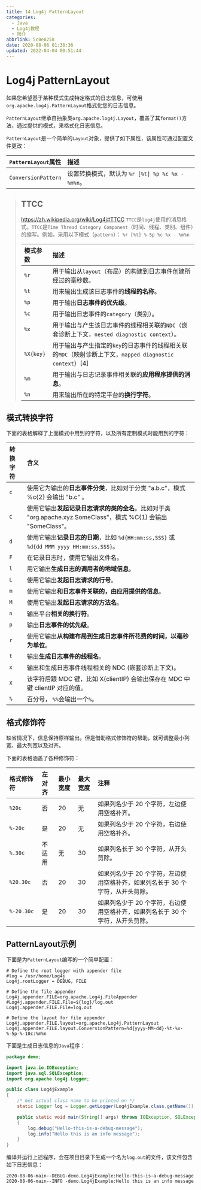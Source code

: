 ```yaml
---
title: 14 Log4j PatternLayout
categories: 
  - Java
  - Log4j教程
  - 简介
abbrlink: 5c0e8258
date: 2020-08-06 01:38:36
updated: 2022-04-04 00:51:44
---
```

# Log4j PatternLayout
如果您希望基于某种模式生成特定格式的日志信息，可使用`org.apache.log4j.PatternLayout`格式化您的日志信息。

`PatternLayout`继承自抽象类`org.apache.log4j.Layout`，覆盖了其`format()`方法，通过提供的模式，来格式化日志信息。

`PatternLayout`是一个简单的`Layout`对象，提供了如下属性，该属性可通过配置文件更改：

|`PatternLayout`属性|描述|
|:---|:---|
|`ConversionPattern`|设置转换模式，默认为 `%r [%t] %p %c %x - %m%n`。|

> ## TTCC
> https://zh.wikipedia.org/wiki/Log4j#TTCC
> `TTCC`是`log4j`使用的消息格式。`TTCC`是`Time Thread Category Component`（时间、线程、类别、组件）的缩写。例如，采用以下模式（`pattern`）：
> `%r [%t] %-5p %c %x - %m%n`
> 
> |模式参数|描述|
> |:---|:---|
> |`%r`|用于输出从`layout`（布局）的构建到日志事件创建所经过的毫秒数。|
> |`%t`|用来输出生成该日志事件的**线程的名称**。|
> |`%p`|用于输出**日志事件的优先级**。|
> |`%c`|用于输出日志事件的`category`（类别）。|
> |`%x`|用于输出与产生该日志事件的线程相关联的`NDC`（嵌套诊断上下文，`nested diagnostic context`）。|
> |`%X{key}`|用于输出与产生指定的`key`的日志事件的线程相关联的`MDC`（映射诊断上下文，`mapped diagnostic context`）[4]|
> |`%m`|用于输出与日志记录事件相关联的**应用程序提供的消息**。|
> |`%n`|用来输出所在的特定平台的**换行字符**。|

## 模式转换字符
下面的表格解释了上面模式中用到的字符，以及所有定制模式时能用到的字符：

|转换字符|含义|
|:---|:---|
|`c`|使用它为输出的**日志事件分类**，比如对于分类 "a.b.c"，模式 %c{2} 会输出 "b.c" 。|
|`C`|使用它输出**发起记录日志请求的类的全名**。比如对于类 "org.apache.xyz.SomeClass"，模式 %C{1} 会输出 "SomeClass"。|
|`d`|使用它输出**记录日志的日期**，比如 `%d{HH:mm:ss,SSS}` 或 `%d{dd MMM yyyy HH:mm:ss,SSS}`。|
|`F`|在记录日志时，使用它输出文件名。|
|`l`|用它输出**生成日志的调用者的地域信息**。|
|`L`|使用它输出**发起日志请求的行号**。|
|`m`|使用它输出**和日志事件关联的，由应用提供的信息**。|
|`M`|使用它输出**发起日志请求的方法名**。|
|`n`|输出平台**相关的换行符**。|
|`p`|输出**日志事件的优先级**。|
|`r`|使用它输出**从构建布局到生成日志事件所花费的时间，以毫秒为单位**。|
|`t`|输出**生成日志事件的线程名**。|
|`x`|输出和生成日志事件线程相关的 NDC (嵌套诊断上下文)。|
|`X`|该字符后跟 MDC 键，比如 X{clientIP} 会输出保存在 MDC 中键 clientIP 对应的值。|
|`%`|百分号， `%%`会输出一个`%`。|


## 格式修饰符
缺省情况下，信息保持原样输出。但是借助格式修饰符的帮助，就可调整最小列宽、最大列宽以及对齐。

下面的表格涵盖了各种修饰符：

|格式修饰符|左对齐|最小宽度|最大宽度|注释|
|:---|:---|:---|:---|:---|
|`%20c`|否|20|无|如果列名少于 20 个字符，左边使用空格补齐。|
|`%-20c`|是|20|无|如果列名少于 20 个字符，右边使用空格补齐。|
|`%.30c`|不适用|无|30|如果列名长于 30 个字符，从开头剪除。|
|`%20.30c`|否|20|30|如果列名少于 20 个字符，左边使用空格补齐，如果列名长于 30 个字符，从开头剪除。|
|`%-20.30c`|是|20|30|如果列名少于 20 个字符，右边使用空格补齐，如果列名长于 30 个字符，从开头剪除。|

## PatternLayout示例
下面是为`PatternLayout`编写的一个简单配置：
```properties /Log4jDemo/Log4jConfig/PatternLayout/log4j.properties
# Define the root logger with appender file
#log = /usr/home/Log4j
Log4j.rootLogger = DEBUG, FILE

# Define the file appender
Log4j.appender.FILE=org.apache.Log4j.FileAppender
#Log4j.appender.FILE.File=${log}/log.out
Log4j.appender.FILE.File=log.out

# Define the layout for file appender
Log4j.appender.FILE.layout=org.apache.Log4j.PatternLayout
Log4j.appender.FILE.layout.ConversionPattern=%d{yyyy-MM-dd}-%t-%x-%-5p-%-10c:%m%n
```
下面是生成日志信息的`Java`程序：
```java /Log4jDemo/src/demo/Log4jExample.java
package demo;

import java.io.IOException;
import java.sql.SQLException;
import org.apache.log4j.Logger;

public class Log4jExample
{
    /* Get actual class name to be printed on */
    static Logger log = Logger.getLogger(Log4jExample.class.getName());

    public static void main(String[] args) throws IOException, SQLException
    {
        log.debug("Hello-this-is-a-debug-message");
        log.info("Hello this is an info message");
    }
}
```
编译并运行上述程序，会在项目目录下生成一个名为`log.out`的文件，该文件包含如下日志信息：
```
2020-08-06-main--DEBUG-demo.Log4jExample:Hello-this-is-a-debug-message
2020-08-06-main--INFO -demo.Log4jExample:Hello this is an info message

```
